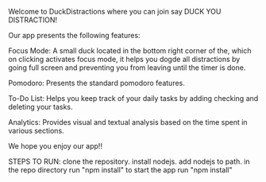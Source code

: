 Welcome to DuckDistractions where you can join say DUCK YOU DISTRACTION!

Our app presents the following features:

Focus Mode: A small duck located in the bottom right corner of the, which on clicking activates focus mode, it helps you dogde all distractions by going full screen and preventing you from leaving until the timer is done.

Pomodoro: Presents the standard pomodoro features.

To-Do List:  Helps you keep track of your daily tasks by adding checking and deleting your tasks.

Analytics: Provides visual and textual analysis based on the time spent in various sections.

We hope you enjoy our app!!


STEPS TO RUN:
clone the repository.
install nodejs.
add nodejs to path.
in the repo directory run "npm install"
to start the app run "npm install"
